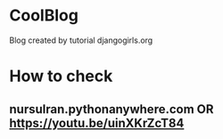 # CoolBlog
Blog created by tutorial djangogirls.org
# How to check
nursulran.pythonanywhere.com
OR
https://youtu.be/uinXKrZcT84
-----------
